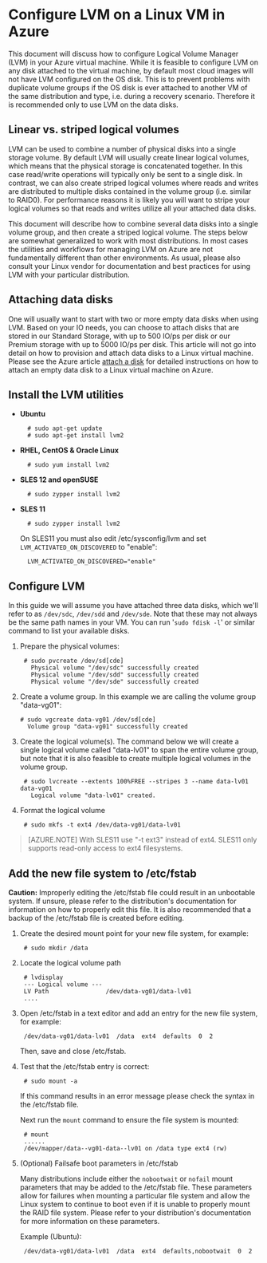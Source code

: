 <properties 
	pageTitle="Configure LVM on a virtual machine running Linux | Azure" 
	description="Learn how to configure LVM on Linux in Azure." 
	services="virtual-machines-linux" 
	documentationCenter="na" 
	authors="szarkos"  
	manager="timlt" 
	editor="tysonn"
	tag="azure-service-management,azure-resource-manager" />

<tags 
	ms.service="virtual-machines-linux" 
	ms.workload="infrastructure-services" 
	ms.tgt_pltfrm="vm-linux" 
	ms.devlang="na" 
	ms.topic="article" 
	ms.date="08/24/2016" 
	wacn.date="" 
	ms.author="szark"/>


# Configure LVM on a Linux VM in Azure

This document will discuss how to configure Logical Volume Manager (LVM) in your Azure virtual machine. While it is feasible to configure LVM on any disk attached to the virtual machine, by default most cloud images will not have LVM configured on the OS disk. This is to prevent problems with duplicate volume groups if the OS disk is ever attached to another VM of the same distribution and type, i.e. during a recovery scenario. Therefore it is recommended only to use LVM on the data disks.


## Linear vs. striped logical volumes

LVM can be used to combine a number of physical disks into a single storage volume. By default LVM will usually create linear logical volumes, which means that the physical storage is concatenated together. In this case read/write operations will typically only be sent to a single disk. In contrast, we can also create striped logical volumes where reads and writes are distributed to multiple disks contained in the volume group (i.e. similar to RAID0). For performance reasons it is likely you will want to stripe your logical volumes so that reads and writes utilize all your attached data disks.

This document will describe how to combine several data disks into a single volume group, and then create a striped logical volume. The steps below are somewhat generalized to work with most distributions. In most cases the utilities and workflows for managing LVM on Azure are not fundamentally different than other environments. As usual, please also consult your Linux vendor for documentation and best practices for using LVM with your particular distribution.


## Attaching data disks
One will usually want to start with two or more empty data disks when using LVM. Based on your IO needs, you can choose to attach disks that are stored in our Standard Storage, with up to 500 IO/ps per disk or our Premium storage with up to 5000 IO/ps per disk. This article will not go into detail on how to provision and attach data disks to a Linux virtual machine. Please see the Azure article [attach a disk](/documentation/articles/virtual-machines-linux-add-disk/) for detailed instructions on how to attach an empty data disk to a Linux virtual machine on Azure.

## Install the LVM utilities

- **Ubuntu**

		# sudo apt-get update
		# sudo apt-get install lvm2

- **RHEL, CentOS & Oracle Linux**

		# sudo yum install lvm2

- **SLES 12 and openSUSE**

		# sudo zypper install lvm2

- **SLES 11**

		# sudo zypper install lvm2

	On SLES11 you must also edit /etc/sysconfig/lvm and set `LVM_ACTIVATED_ON_DISCOVERED` to "enable":

		LVM_ACTIVATED_ON_DISCOVERED="enable" 


## Configure LVM
In this guide we will assume you have attached three data disks, which we'll refer to as `/dev/sdc`, `/dev/sdd` and `/dev/sde`. Note that these may not always be the same path names in your VM. You can run '`sudo fdisk -l`' or similar command to list your available disks.

1. Prepare the physical volumes:

		# sudo pvcreate /dev/sd[cde]
		  Physical volume "/dev/sdc" successfully created
		  Physical volume "/dev/sdd" successfully created
		  Physical volume "/dev/sde" successfully created


2.  Create a volume group. In this example we are calling the volume group "data-vg01":

		# sudo vgcreate data-vg01 /dev/sd[cde]
		  Volume group "data-vg01" successfully created


3. Create the logical volume(s). The command below we will create a single logical volume called "data-lv01" to span the entire volume group, but note that it is also feasible to create multiple logical volumes in the volume group.

		# sudo lvcreate --extents 100%FREE --stripes 3 --name data-lv01 data-vg01
		  Logical volume "data-lv01" created.


4. Format the logical volume

		# sudo mkfs -t ext4 /dev/data-vg01/data-lv01

  >[AZURE.NOTE] With SLES11 use "-t ext3" instead of ext4. SLES11 only supports read-only access to ext4 filesystems.


## Add the new file system to /etc/fstab

**Caution:** Improperly editing the /etc/fstab file could result in an unbootable system. If unsure, please refer to the distribution's documentation for information on how to properly edit this file. It is also recommended that a backup of the /etc/fstab file is created before editing.

1. Create the desired mount point for your new file system, for example:

		# sudo mkdir /data


2. Locate the logical volume path

		# lvdisplay
		--- Logical volume ---
		LV Path                /dev/data-vg01/data-lv01
		....


3. Open /etc/fstab in a text editor and add an entry for the new file system, for example:

		/dev/data-vg01/data-lv01  /data  ext4  defaults  0  2

	Then, save and close /etc/fstab.


4. Test that the /etc/fstab entry is correct:

		# sudo mount -a

	If this command results in an error message please check the syntax in the /etc/fstab file.

	Next run the `mount` command to ensure the file system is mounted:

		# mount
		......
		/dev/mapper/data--vg01-data--lv01 on /data type ext4 (rw)


5. (Optional) Failsafe boot parameters in /etc/fstab

	Many distributions include either the `nobootwait` or `nofail` mount parameters that may be added to the /etc/fstab file. These parameters allow for failures when mounting a particular file system and allow the Linux system to continue to boot even if it is unable to properly mount the RAID file system. Please refer to your distribution's documentation for more information on these parameters.

	Example (Ubuntu):

		/dev/data-vg01/data-lv01  /data  ext4  defaults,nobootwait  0  2
